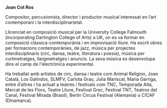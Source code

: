 **Joan Cot Ros**

Compositor, percusionista, director i productor musical interessat en l’art contemporani i la interdisciplinarietat. 

Llicenciat en composició musical per la University College Falmouth (incorporating Dartington College of Arts) a UK, on es va formar en composició clàssica-contemporània i en improvisació lliure. Ha escrit obres per formacions contemporànies, de jazz, música per projectes interdisciplinaris (circ, dansa, teatre, literatura i poesia), música per curtmetratges, llargmetratges i anuncis. La seva música es desenvolupa dins el camp de l'electrònica experimental. 

Ha treballat amb artistes de circ, dansa i teatre com Animal Religion, Joan Català, Los Galindos, SLMFV, Carlota Grau, Julia Mariscal, Maria Garriga, entre d’altres i ha actuat a teatres i festivals com TNC, Temporada Alta, Mercat de les Flors, Teatre Lliure, Festival Grec, Festival TNT, Teatros del Canal, Festival Mirada (Brasil), Berlin Circus Festival (Alemania) o C!CAF (Dinamarca).
